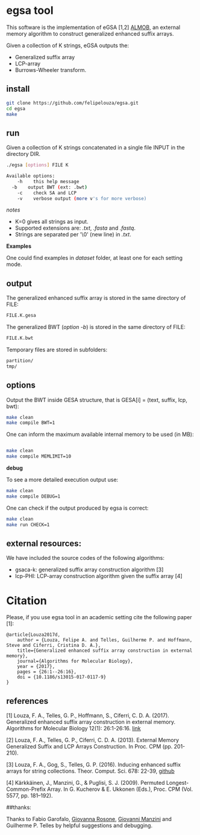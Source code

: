# egsa tool

This software is the implementation of eGSA \[1,2\] [ALMOB](https://doi.org/10.1186/s13015-017-0117-9), an external memory algorithm to construct generalized enhanced suffix arrays.

Given a collection of K strings, eGSA outputs the:

* Generalized suffix array 
* LCP-array 
* Burrows-Wheeler transform.

## install

```sh
git clone https://github.com/felipelouza/egsa.git
cd egsa
make
```

## run

Given a collection of K strings concatenated in a single file INPUT in the directory DIR.

```sh
./egsa [options] FILE K

Available options:
	-h    this help message
  -b    output BWT (ext: .bwt)
	-c    check SA and LCP
	-v    verbose output (more v's for more verbose)
```

_notes_

* K=0 gives all strings as input.
* Supported extensions are: _.txt_, _.fasta_ and _.fastq_.
* Strings are separated per '\0' (new line) in _.txt_.


**Examples**

One could find examples in _dataset_ folder, at least one for each setting mode.

## output

The generalized enhanced suffix array is stored in the same directory of FILE:

```sh
FILE.K.gesa
```

The generalized BWT (_option -b_) is stored in the same directory of FILE:

```sh
FILE.K.bwt
```

Temporary files are stored in subfolders:

```sh
partition/
tmp/
```

## options

Output the BWT inside GESA structure, that is GESA[i] = (text, suffix, lcp, bwt):

```sh
make clean
make compile BWT=1
```

One can inform the maximum available internal memory to be used (in MB):

```sh

make clean
make compile MEMLIMIT=10

```

**debug**

To see a more detailed execution output use:

```sh
make clean
make compile DEBUG=1
```


One can check if the output produced by egsa is correct:

```sh
make clean
make run CHECK=1
```

## external resources:

We have included the source codes of the following algorithms: 

* gsaca-k: generalized suffix array construction algorithm \[3\]
* lcp-PHI: LCP-array construction algorithm given the suffix array \[4\]

# Citation

Please, if you use egsa tool in an academic setting cite the following paper \[1\]:

	@article{Louza2017d,
		author = {Louza, Felipe A. and Telles, Guilherme P. and Hoffmann, Steve and Ciferri, Cristina D. A.},
		title={Generalized enhanced suffix array construction in external memory},
		journal={Algorithms for Molecular Biology},
		year = {2017},
		pages = {26:1--26:16},
		doi = {10.1186/s13015-017-0117-9}
	}

## references


\[1\] Louza, F. A., Telles, G. P., Hoffmann, S., Ciferri, C. D. A. (2017). Generalized enhanced suffix array construction in external memory. Algorithms for Molecular Biology 12(1): 26:1-26:16. [link](https://almob.biomedcentral.com/articles/10.1186/s13015-017-0117-9)  

\[2\] Louza, F. A., Telles, G. P., Ciferri, C. D. A. (2013). External Memory Generalized Suffix and LCP Arrays Construction. In Proc. CPM  (pp. 201-210).

\[3\] Louza, F. A., Gog, S., Telles, G. P. (2016). Inducing enhanced suffix arrays for string collections. Theor. Comput. Sci. 678: 22-39, [github](https://github.com/felipelouza/gsa-is)

\[4\] Kärkkäinen, J., Manzini, G., & Puglisi, S. J. (2009). Permuted Longest-Common-Prefix Array. In G. Kucherov & E. Ukkonen (Eds.), Proc. CPM (Vol. 5577, pp. 181–192).

##thanks:

Thanks to Fabio Garofalo, [Giovanna Rosone](https://github.com/giovannarosone), [Giovanni Manzini](https://github.com/giovmanz) and Guilherme P. Telles by helpful suggestions and debugging.

